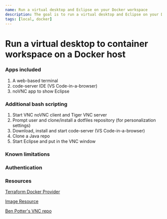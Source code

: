 ```yaml
---
name: Run a virtual desktop and Eclipse on your Docker workspace
description: The goal is to run a virtual desktop and Eclipse on your Docker workspace 
tags: [local, docker]
---
```


# Run a virtual desktop to container workspace on a Docker host

### Apps included
1. A web-based terminal
1. code-server IDE (VS Code-in-a-browser)
1. noVNC app to show Eclipse

### Additional bash scripting
1. Start VNC noVNC client and Tiger VNC server
1. Prompt user and clone/install a dotfiles repository (for personalization settings)
1. Download, install and start code-server (VS Code-in-a-browser)
1. Clone a Java repo
1. Start Eclipse and put in the VNC window

### Known limitations


### Authentication


### Resources
[Terraform Docker Provider](https://registry.terraform.io/providers/kreuzwerker/docker/latest/docs)

[Image Resource](https://registry.terraform.io/providers/kreuzwerker/docker/latest/docs/resources/image)

[Ben Potter's VNC repo](https://github.com/bpmct/coder-templates/tree/main/desktop-container)

